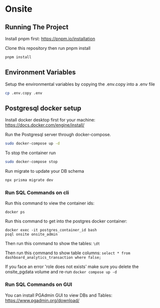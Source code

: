# Onsite

## Running The Project

Install pnpm first: https://pnpm.io/installation

Clone this repository then run pnpm install

```bash
pnpm install
```

## Environment Variables

Setup the environmental variables by copying the .env.copy into a .env file

```bash
cp .env.copy .env
```

## Postgresql docker setup

Install docker desktop first for your machine:
https://docs.docker.com/engine/install/

Run the Postgresql server through docker-compose.

```bash
sudo docker-compose up -d
```

To stop the container run

```bash
sudo docker-compose stop
```

Run migrate to update your DB schema

```bash
npx prisma migrate dev
```

### Run SQL Commands on cli

Run this command to view the container ids:

```
docker ps
```

Run this command to get into the postgres docker container:

```
docker exec -it postgres_container_id bash
psql onsite onsite_admin
```

Then run this command to show the tables:
`\dt`

Then run this command to show table columns:
`select * from dashboard_analytics_transaction where false;`

If you face an error 'role does not exists' make sure you delete the onsite_pgdata volume and re-run `docker compose up -d`

### Run SQL Commands on GUI

You can install PGAdmin GUI to view DBs and Tables:
https://www.pgadmin.org/download/
